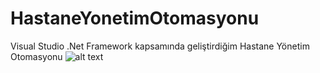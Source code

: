 # HastaneYonetimOtomasyonu
Visual Studio .Net Framework kapsamında geliştirdiğim Hastane Yönetim Otomasyonu
![alt text](https://github.com/ieavci/HastaneYonetimOtomasyonu/blob/main/Projeye%20ait%20g%C3%B6rseller/sekreter%20detay.jpg)
